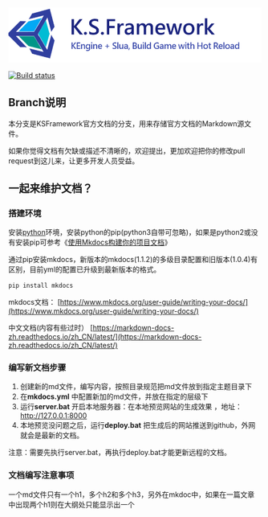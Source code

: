 
![KSFramework](https://github.com/mr-kelly/KSFramework/blob/master/Docs/KSFramework-logo.png)

[![Build status](https://ci.appveyor.com/api/projects/status/lt34ynvl3lac62ln/branch/master?svg=true)](https://ci.appveyor.com/project/mr-kelly/ksframework/branch/master)

## Branch说明

本分支是KSFramework官方文档的分支，用来存储官方文档的Markdown源文件。

如果你觉得文档有欠缺或描述不清晰的，欢迎提出，更加欢迎把你的修改pull request到这儿来，让更多开发人员受益。



## 一起来维护文档？

### 搭建环境

安装[python](https://www.python.org/)环境，安装python的pip(python3自带可忽略)，如果是python2或没有安装pip可参考《[使用Mkdocs构建你的项目文档](https://www.cnblogs.com/zhaoqingqing/p/7501062.html)》

通过pip安装mkdocs，新版本的mkdocs(1.1.2)的多级目录配置和旧版本(1.0.4)有区别，目前yml的配置已升级到最新版本的格式。

```python
pip install mkdocs
```

mkdocs文档： [https://www.mkdocs.org/user-guide/writing-your-docs/](https://www.mkdocs.org/user-guide/writing-your-docs/)

中文文档(内容有些过时） [https://markdown-docs-zh.readthedocs.io/zh_CN/latest/](https://markdown-docs-zh.readthedocs.io/zh_CN/latest/)



### 编写新文档步骤

1. 创建新的md文件，编写内容，按照目录规范把md文件放到指定主题目录下
2. 在**mkdocs.yml** 中配置新加的md文件，并放在指定的层级下
3. 运行**server.bat** 开启本地服务器：在本地预览网站的生成效果 ，地址：http://127.0.0.1:8000
4. 本地预览没问题之后，运行**deploy.bat** 把生成后的网站推送到github，外网就会是最新的文档。

注意：需要先执行server.bat，再执行deploy.bat才能更新远程的文档。



### 文档编写注意事项

一个md文件只有一个h1，多个h2和多个h3，另外在mkdoc中，如果在一篇文章中出现两个h1则在大纲处只能显示出一个